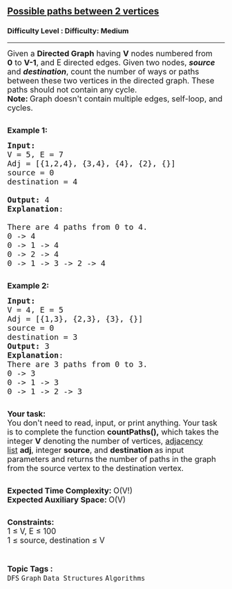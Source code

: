<h2><a href="https://www.geeksforgeeks.org/problems/possible-paths-between-2-vertices-1587115620/1?page=4&category=Graph&sortBy=submissions">Possible paths between 2 vertices</a></h2><h3>Difficulty Level : Difficulty: Medium</h3><hr><div class="problems_problem_content__Xm_eO"><p><span style="font-size: 18px;">Given a <strong>Directed Graph</strong> having <strong>V</strong> nodes numbered from <strong>0</strong>&nbsp;to <strong>V-1</strong>, and E&nbsp;directed edges. Given two nodes,&nbsp;<em><strong>source </strong></em>and <em><strong>destination</strong></em>, count the number of ways or paths between these two vertices in the&nbsp;directed graph. These paths should not&nbsp;contain any cycle.<br><strong>Note:&nbsp;</strong>Graph doesn't contain multiple edges, self-loop, and cycles.</span></p>
<p><br><span style="font-size: 18px;"><strong>Example 1:</strong></span></p>
<pre><span style="font-size: 18px;"><strong>Input:
</strong></span><span style="font-size: 18px;">V = 5, E = 7
Adj = [{1,2,4}, {3,4}, {4}, {2}, {}]
source = 0&nbsp;
destination = 4
</span><span style="font-size: 18px;">
<strong>Output:</strong> 4
<strong>Explanation</strong>: 
</span><img src="https://media.geeksforgeeks.org/img-practice/PROD/addEditProblem/701246/Web/Other/65d4d77c-2d10-4466-b9c3-9ff5503b6fda_1685086895.png" alt=""><span style="font-size: 18px;">
There are 4 paths from 0 to 4.
0 -&gt; 4
0 -&gt; 1 -&gt; 4
0 -&gt; 2 -&gt; 4
0 -&gt; 1 -&gt; 3 -&gt; 2 -&gt; 4</span>
</pre>
<p><br><span style="font-size: 18px;"><strong>Example 2:</strong></span></p>
<pre><span style="font-size: 18px;"><strong>Input:
</strong>V = 4, E = 5
Adj = [{1,3}, {2,3}, {3}, {}]
source = 0&nbsp;
destination = 3</span><span style="font-size: 18px;">
<strong>Output:</strong> 3
<strong>Explanation</strong>:
</span><img src="https://media.geeksforgeeks.org/img-practice/PROD/addEditProblem/701246/Web/Other/ba0bea3a-cd8c-4429-9f7a-82093d260a53_1685086895.png" alt="">
<span style="font-size: 18px;">There are 3 paths from 0 to 3.
0 -&gt; 3
0 -&gt; 1 -&gt; 3
0 -&gt; 1 -&gt; 2 -&gt; 3
</span></pre>
<p><br><span style="font-size: 18px;"><strong>Your task:</strong><br>You don't need to read, input, or print anything. Your task is to complete the function&nbsp;<strong>countPaths(),</strong>&nbsp;which takes the integer <strong>V</strong> denoting the number of vertices, <a href="https://www.geeksforgeeks.org/graph-and-its-representations/">adjacency list</a>&nbsp;<strong>adj</strong>, integer <strong>source</strong>, and <strong>destination </strong>as input parameters and returns the number of paths in the graph from the source vertex to the destination vertex.</span></p>
<p><br><span style="font-size: 18px;"><strong>Expected Time Complexity:&nbsp;</strong>O(V!)<br><strong>Expected Auxiliary Space:&nbsp;</strong>O(V)</span></p>
<p><br><span style="font-size: 18px;"><strong>Constraints:</strong><br>1 ≤ V, E ≤ 100<br>1 ≤ source, destination&nbsp;≤ V</span></p></div><br><p><span style=font-size:18px><strong>Topic Tags : </strong><br><code>DFS</code>&nbsp;<code>Graph</code>&nbsp;<code>Data Structures</code>&nbsp;<code>Algorithms</code>&nbsp;